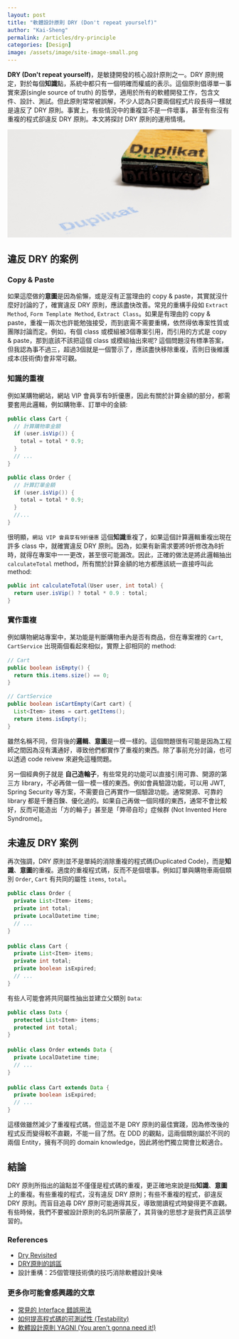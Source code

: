 ```yaml
---
layout: post
title: "軟體設計原則 DRY (Don't repeat yourself)"
author: "Kai-Sheng"
permalink: /articles/dry-principle
categories: [Design]
image: /assets/image/site-image-small.png
--- 
```


**DRY (Don't repeat yourself)**，是敏捷開發的核心設計原則之一。DRY 原則規定，對於每個**知識**點，系統中都只有一個明確而權威的表示。這個原則倡導單一事實來源(single source of truth) 的哲學，適用於所有的軟體開發工作，包含文件、設計、測試。但此原則常常被誤解，不少人認為只要兩個程式片段長得一樣就是違反了 DRY 原則。事實上，有些情況中的重複並不是一件壞事，甚至有些沒有重複的程式卻違反 DRY 原則。本文將探討 DRY 原則的運用情境。
 

![dry-principle](/assets/image/dry-principle.png?size=full)


## **違反 DRY 的案例**
### **Copy & Paste**

如果這麼做的**意圖**是因為偷懶，或是沒有正當理由的 copy & paste，其實就沒什麼好討論的了，確實違反 DRY 原則，應該盡快改善。常見的重構手段如 `Extract Method`, `Form Template Method`, `Extract Class`。如果是有理由的 copy & paste，重複一兩次也許能勉強接受，而到底需不需要重構，依然得依專案性質或團隊討論而定。例如，有個 class 或模組被3個專案引用，而引用的方式是 copy & paste，那到底該不該把這個 class 或模組抽出來呢? 這個問題沒有標準答案，但我認為事不過三，超過3個就是一個警示了，應該盡快移除重複，否則日後維護成本(技術債)會非常可觀。

### **知識的重複**

例如某購物網站，網站 VIP 會員享有9折優惠，因此有關於計算金額的部分，都需要套用此邏輯，例如購物車、訂單中的金額:

```java
public class Cart {
  // 計算購物車金額
  if (user.isVip()) {
    total = total * 0.9;
  }
  // ...
}
```
 
```java
public class Order {
  // 計算訂單金額
  if (user.isVip()) {
    total = total * 0.9;
  } 
  //...
}
```

很明顯，`網站 VIP 會員享有9折優惠` 這個**知識**重複了，如果這個計算邏輯重複出現在許多 class 中，就確實違反 DRY 原則。因為，如果有新需求要將9折修改為8折時，就得在專案中一一更改，甚至很可能漏改。因此，正確的做法是將此邏輯抽出 `calculateTotal` method，所有關於計算金額的地方都應該統一直接呼叫此 method:

```java
public int calculateTotal(User user, int total) {
  return user.isVip() ? total * 0.9 : total;
}
```

### **實作重複**

例如購物網站專案中，某功能是判斷購物車內是否有商品，但在專案裡的 `Cart`, `CartService` 出現兩個看起來相似，實際上卻相同的 method:

```java
// Cart
public boolean isEmpty() {
  return this.items.size() == 0;
}
```

```java
// CartService
public boolean isCartEmpty(Cart cart) {
  List<Item> items = cart.getItems();
  return items.isEmpty();
}
```

雖然名稱不同，但背後的**邏輯**、**意圖**是一模一樣的。這個問題很有可能是因為工程師之間因為沒有溝通好，導致他們都實作了重複的東西。除了事前充分討論，也可以透過 code reivew 來避免這種問題。

另一個經典例子就是 **自己造輪子**，有些常見的功能可以直接引用可靠、開源的第三方 library，不必再做一個一模一樣的東西。例如會員驗證功能，可以用 JWT, Spring Security 等方案，不需要自己再實作一個驗證功能。通常開源、可靠的 library 都是千錘百鍊、優化過的。如果自己再做一個同樣的東西，通常不會比較好，反而可能造出「方的輪子」甚至是「弊帚自珍」症候群 (Not Invented Here Syndrome)。
 
## **未違反 DRY 案例**

再次強調，DRY 原則並不是單純的消除重複的程式碼(Duplicated Code)，而是**知識**、**意圖**的重複。適度的重複程式碼，反而不是個壞事。例如訂單與購物車兩個類別 `Order`, `Cart` 有共同的屬性 `items`, `total`。
```java
public class Order {
  private List<Item> items;
  private int total;
  private LocalDatetime time;
  // ...
}

public class Cart {
  private List<Item> items;
  private int total;
  private boolean isExpired;
  // ...
}
```
有些人可能會將共同屬性抽出並建立父類別 `Data`:


```java
public class Data {  
  protected List<Item> items;
  protected int total;
}

public class Order extends Data {  
  private LocalDatetime time;
  // ...
}

public class Cart extends Data {  
  private boolean isExpired;
  // ...
}
```

這樣做雖然減少了重複程式碼，但這並不是 DRY 原則的最佳實踐，因為修改後的程式反而變得較不直觀，不能一目了然。在 DDD 的觀點，這兩個類別屬於不同的兩個 Entity，擁有不同的 domain knowledge，因此將他們獨立開會比較適合。

## **結論**
DRY 原則所指出的論點並不僅僅是程式碼的重複，更正確地來說是指**知識**、**意圖**上的重複。有些重複的程式，沒有違反 DRY 原則；有些不重複的程式，卻違反 DRY 原則。而盲目追尋 DRY 原則可能適得其反，導致閱讀程式時變得更不直觀。有些時候，我們不要被設計原則的名詞所蒙蔽了，其背後的思想才是我們真正該學習的。

### **References** 
- [Dry Revisited](https://enterprisecraftsmanship.com/posts/dry-revisited/)
- [DRY原則的誤區](http://www.yinwang.org/blog-cn/2015/06/14/dry-principle)
- 設計重構：25個管理技術債的技巧消除軟體設計臭味

### **更多你可能會感興趣的文章**
- [常見的 Interface 錯誤用法](/articles/anti-pattern-of-java-interface-impl-style)
- [如何提高程式碼的可測試性 (Testability)](/articles/testability)
- [軟體設計原則 YAGNI (You aren't gonna need it!)](/articles/yagni-principle)